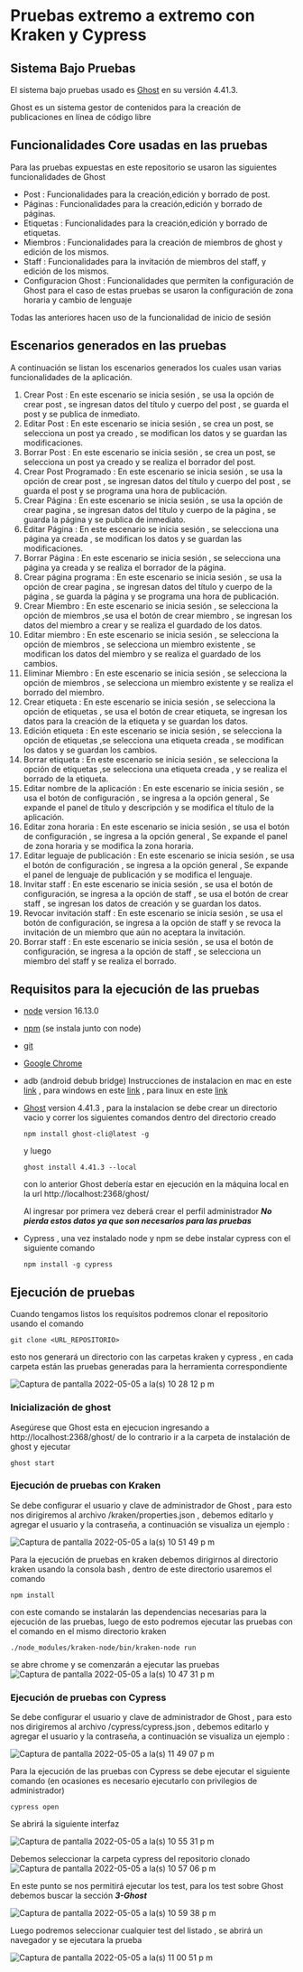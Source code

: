 # Pruebas extremo a extremo con Kraken y Cypress

## Sistema Bajo Pruebas

El sistema bajo pruebas usado es [Ghost](https://ghost.org/) en su versión 4.41.3.

Ghost es un sistema gestor de contenidos para la creación de publicaciones en línea de código libre

## Funcionalidades Core usadas en las pruebas

Para las pruebas expuestas en este repositorio se usaron las siguientes funcionalidades de Ghost
- Post : Funcionalidades para la creación,edición y borrado de post.
- Páginas : Funcionalidades para la creación,edición y borrado de páginas.
- Etiquetas : Funcionalidades para la creación,edición y borrado de etiquetas.
- Miembros : Funcionalidades para la creación de miembros de ghost y edición de los mismos.
- Staff : Funcionalidades para la invitación de miembros del staff, y edición de los mismos.
- Configuracion Ghost : Funcionalidades que permiten la configuración de Ghost para el caso de estas pruebas se usaron la configuración de zona horaria y cambio de lenguaje

Todas las anteriores hacen uso de la funcionalidad de inicio de sesión

## Escenarios generados en las pruebas

A continuación se listan los escenarios generados los cuales usan varias funcionalidades de la aplicación.

1. Crear Post : En este escenario se inicia sesión , se usa la opción de crear post  , se ingresan datos del título y cuerpo del post , se guarda el post y se publica de inmediato.
2. Editar Post : En este escenario se inicia sesión , se crea un post, se selecciona un post ya creado , se modifican los datos y se guardan las modificaciones.
3. Borrar Post : En este escenario se inicia sesión , se crea un post, se selecciona un post ya creado y se realiza el borrador del post.
4. Crear Post Programado : En este escenario se inicia sesión , se usa la opción de crear post , se ingresan datos del título y cuerpo del post , se guarda el post y se programa una hora de publicación.
5. Crear Página : En este escenario se inicia sesión , se usa la opción de crear pagina  , se ingresan datos del título y cuerpo de la página , se guarda la página y se publica de inmediato.
6. Editar Página : En este escenario se inicia sesión , se selecciona una página ya creada , se modifican los datos y se guardan las modificaciones.
7. Borrar Página : En este escenario se inicia sesión , se selecciona una página ya creada y se realiza el borrador de la página.
8. Crear página programa : En este escenario se inicia sesión , se usa la opción de crear pagina , se ingresan datos del título y cuerpo de la página , se guarda la página y se programa una hora de publicación.
9. Crear Miembro : En este escenario se inicia sesión , se selecciona la opción de miembros ,se usa el botón de crear miembro , se ingresan los datos del miembro a crear y se realiza el guardado de los datos.
10. Editar miembro : En este escenario se inicia sesión , se selecciona la opción de miembros , se selecciona un miembro existente , se modifican los datos del miembro y se realiza el guardado de los cambios.
11. Eliminar Miembro : En este escenario se inicia sesión , se selecciona la opción de miembros , se selecciona un miembro existente  y se realiza el borrado del miembro.
12. Crear etiqueta : En este escenario se inicia sesión , se selecciona la opción de etiquetas , se usa el botón de crear etiqueta, se ingresan los datos para la creación de la etiqueta y se guardan los datos.
13. Edición etiqueta : En este escenario se inicia sesión , se selecciona la opción de etiquetas ,se selecciona una etiqueta creada , se modifican los datos y se guardan los cambios.
14. Borrar etiqueta : En este escenario se inicia sesión , se selecciona la opción de etiquetas ,se selecciona una etiqueta creada , y se realiza el borrado de la etiqueta.
15. Editar nombre de la aplicación : En este escenario se inicia sesión , se usa el botón de configuración , se ingresa a la opción general , Se expande el panel de título y descripción y se modifica el título de la aplicación.
16. Editar zona horaria : En este escenario se inicia sesión , se usa el botón de configuración , se ingresa a la opción general , Se expande el panel de zona horaria y se modifica la zona horaria.
17. Editar leguaje de publicación :  En este escenario se inicia sesión , se usa el botón de configuración , se ingresa a la opción general , Se expande el panel de lenguaje de publicación y se modifica el lenguaje.
18. Invitar staff : En este escenario se inicia sesión , se usa el botón de configuración, se ingresa a la opción de staff , se usa el botón de crear staff , se ingresan los datos de creación y se guardan los datos.
19. Revocar invitación staff : En este escenario se inicia sesión , se usa el botón de configuración, se ingresa a la opción de staff y se revoca la invitación de un miembro que aún no aceptara la invitación.
20. Borrar staff : En este escenario se inicia sesión , se usa el botón de configuración, se ingresa a la opción de staff , se selecciona un miembro del staff y se realiza el borrado.

## Requisitos para la ejecución de las pruebas

- [node](https://nodejs.org/es/blog/release/v16.13.0/) version 16.13.0
- [npm](https://www.npmjs.com/) (se instala junto con node)
- [git](https://git-scm.com/)
- [Google Chrome](https://www.google.com/intl/es-419/chrome/)
- adb (android debub bridge) Instrucciones de instalacion en mac en este [link](https://stackoverflow.com/questions/17901692/set-up-adb-on-mac-os-x) , para windows en este [link](https://youtu.be/tYY7FTV31vM) , para linux en este [link](https://blog.desdelinux.net/como-instalar-adb-shell-y-fastboot-en-linux/)
- [Ghost](https://ghost.org/) version 4.41.3 , para la instalacion se debe crear un directorio vacio y correr los siguientes comandos dentro del directorio creado
  ```
  npm install ghost-cli@latest -g
  ```
  y luego
  ```
  ghost install 4.41.3 --local
  ```
  con lo anterior Ghost debería estar en ejecución en la máquina local en la url http://localhost:2368/ghost/
 
  Al ingresar por primera vez deberá crear el perfil administrador ***No pierda estos datos ya que son necesarios para las pruebas***
 
- Cypress , una vez instalado node y npm se debe instalar cypress con el siguiente comando
  ```
  npm install -g cypress
  ```

## Ejecución de pruebas

Cuando tengamos listos los requisitos podremos clonar el repositorio usando el comando

```
git clone <URL_REPOSITORIO>
```

esto nos generará un directorio con las carpetas kraken y cypress , en cada carpeta están las pruebas generadas para la herramienta correspondiente


![Captura de pantalla 2022-05-05 a la(s) 10 28 12 p  m](https://user-images.githubusercontent.com/98671337/167062232-b980945f-e6ef-4a88-9f27-0823f47cce15.png)


### Inicialización de ghost

Asegúrese que Ghost esta en ejecucion ingresando a http://localhost:2368/ghost/ de lo contrario ir a la carpeta de instalación de ghost y ejecutar

```
ghost start
```

### Ejecución de pruebas con Kraken

Se debe configurar el usuario y clave de administrador de Ghost , para esto nos dirigiremos al archivo /kraken/properties.json , debemos editarlo y agregar el usuario y la contraseña, a continuación se visualiza un ejemplo :

![Captura de pantalla 2022-05-05 a la(s) 10 51 49 p  m](https://user-images.githubusercontent.com/98671337/167064103-e9e30bd9-dc77-417c-877d-13a958e94aed.png)



Para la ejecución de pruebas en kraken debemos dirigirnos al directorio kraken usando la consola bash , dentro de este directorio usaremos el comando

```
npm install
```
con este comando se instalarán las dependencias necesarias para la ejecución de las pruebas, luego de esto podremos ejecutar las pruebas con el comando en el mismo directorio kraken
```
./node_modules/kraken-node/bin/kraken-node run
```

se abre chrome y se comenzarán a ejecutar las pruebas
![Captura de pantalla 2022-05-05 a la(s) 10 47 31 p  m](https://user-images.githubusercontent.com/98671337/167063860-f839b7e6-38e1-488e-8fe3-45b3406a7883.png)


### Ejecución de pruebas con Cypress

Se debe configurar el usuario y clave de administrador de Ghost , para esto nos dirigiremos al archivo /cypress/cypress.json , debemos editarlo y agregar el usuario y la contraseña, a continuación se visualiza un ejemplo :

![Captura de pantalla 2022-05-05 a la(s) 11 49 07 p  m](https://user-images.githubusercontent.com/98671337/167069026-5cfb1e10-e713-4f36-af41-96fc9a282024.png)

Para la ejecución de las pruebas con Cypress se debe ejecutar el siguiente comando (en ocasiones es necesario ejecutarlo con privilegios de administrador)

```
cypress open
```

Se abrirá la siguiente interfaz

![Captura de pantalla 2022-05-05 a la(s) 10 55 31 p  m](https://user-images.githubusercontent.com/98671337/167064359-f65996fc-0d57-435c-b379-aa8b2868c936.png)


Debemos seleccionar la carpeta cypress del repositorio clonado
![Captura de pantalla 2022-05-05 a la(s) 10 57 06 p  m](https://user-images.githubusercontent.com/98671337/167064499-af4e49ab-760b-4bc8-a9fd-35e4c9069dbf.png)

En este punto se nos permitirá ejecutar los test, para los test sobre Ghost debemos buscar la sección ***3-Ghost***

![Captura de pantalla 2022-05-05 a la(s) 10 59 38 p  m](https://user-images.githubusercontent.com/98671337/167064690-1d33a3db-8faf-4334-9dcd-4e6d5035dff6.png)

Luego podremos seleccionar cualquier test del listado , se abrirá un navegador y se ejecutara la prueba

![Captura de pantalla 2022-05-05 a la(s) 11 00 51 p  m](https://user-images.githubusercontent.com/98671337/167064809-25649edc-bdf5-4f3c-b95c-e08eb8ab2f3f.png)







